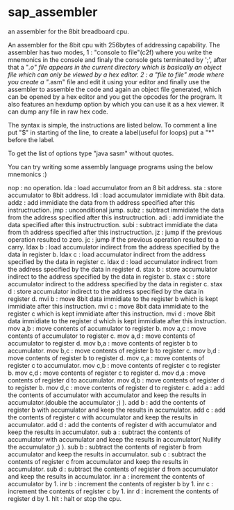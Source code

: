 # sap_assembler
an assembler for the 8bit breadboard cpu.

An assembler for the 8bit cpu with 256bytes of addressing capability.
The assembler has two modes, 1 : "console to file"(c2f) where you write the mnemonics in the console and finaly the console gets terminated by ';', after that a "*.o" file appears in the current directory which is basically an object file which can only be viewed by a hex editor. 2 : a "file to file" mode where you create a "*.asm" file and edit it using your editor and finally use the assembler to assemble the code and again an object file generated, which can be opened by a hex editor and you get the opcodes for the program. It also features an hexdump option by which you can use it as a hex viewer. It can dump any file in raw hex code.

The syntax is simple, the instructions are listed below. To comment a line put "$" in starting of the line, to create a label(useful for loops) put a "*" before the label.

To get the list of options type "java sasm" without quotes.

You can try writing some assembly language programs using the below mnemonics :)

nop : no operation.
lda : load accumulator from an 8 bit address.
sta : store accumulator to 8bit address.
ldi : load accumulator immidiate with 8bit data.
addz : add immidiate the data from th address specified after this instructruction.
jmp : unconditional jump.
subz : subtract immidiate the data from the address specified after this instructruction.
adi : add immidiate the data specified after this instructruction.
subi : subtract immidiate the data from th address specified after this instructruction.
jz : jump if the previous operation resulted to zero.
jc : jump if the previous operation resulted to a carry.
ldax b : load accumulator indirect from the address specified by the data in register b.
ldax c : load accumulator indirect from the address specified by the data in register c.
ldax d : load accumulator indirect from the address specified by the data in register d.
stax b : store accumulator indirect to the address specified by the data in register b.
stax c : store accumulator indirect to the address specified by the data in register c.
stax d : store accumulator indirect to the address specified by the data in register d.
mvi b : move 8bit data immidiate to the register b which is kept immidiate after this instruction.
mvi c : move 8bit data immidiate to the register c which is kept immidiate after this instruction.
mvi d : move 8bit data immidiate to the register d which is kept immidiate after this instruction.
mov a,b : move contents of accumulator to register b.
mov a,c : move contents of accumulator to register c.
mov a,d : move contents of accumulator to register d.
mov b,a : move contents of register b to accumulator.
mov b,c : move contents of register b to register c.
mov b,d : move contents of register b to register d.
mov c,a : move contents of register c to accumulator.
mov c,b : move contents of register c to register b.
mov c,d : move contents of register c to register d.
mov d,a : move contents of register d to accumulator.
mov d,b : move contents of register d to register b.
mov d,c : move contents of register d to register c.
add a : add the contents of accumulator with accumulator and keep the results in accumulator.(double the accumulator ;) ).
add b : add the contents of register b with accumulator and keep the results in accumulator.
add c : add the contents of register c with accumulator and keep the results in accumulator.
add d : add the contents of register d with accumulator and keep the results in accumulator.
sub a : subtract the contents of accumulator with accumulator and keep the results in accumulator( Nullify the accumulator ;) ).
sub b : subtract the contents of register b from accumulator and keep the results in accumulator.
sub c : subtract the contents of register c from accumulator and keep the results in accumulator.
sub d : subtract the contents of register d from accumulator and keep the results in accumulator.
inr a : increment the contents of accumulator by 1.
inr b : increment the contents of register b by 1.
inr c : increment the contents of register c by 1.
inr d : increment the contents of register d by 1.
hlt : halt or stop the cpu.


